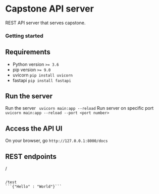 # Capstone API server
REST API server that serves capstone. 

### Getting started

## Requirements
- Python version ``` >= 3.6 ```
- pip version ```>= 9.0 ``` 
- uvicorn ``` pip install uvicorn ```
- fastapi ``` pip install fastapi ```


## Run the server
Run the server ``` uvicorn main:app --reload```
Run server on specific port ``` uvicorn main:app --reload --port <port number>```

## Access the API UI
On your browser, go ```http://127.0.0.1:8000/docs```

## REST endpoints 
/
``````

/test
```{"Hello" : "World"}```

